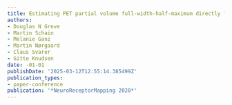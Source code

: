 ```yaml
---
title: Estimating PET partial volume full-width-half-maximum directly from human data
authors:
- Douglas N Greve
- Martin Schain
- Melanie Ganz
- Martin Nørgaard
- Claus Svarer
- Gitte Knudsen
date: -01-01
publishDate: '2025-03-12T12:55:14.385499Z'
publication_types:
- paper-conference
publication: '*NeuroReceptorMapping 2020*'
---
```

